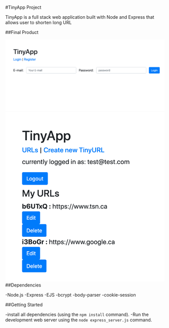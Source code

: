 #TinyApp Project

TinyApp is a full stack web application built with Node and Express that allows user to shorten long URL

##Final Product

!["login page"](https://github.com/JerChuang/tinyApp/blob/master/docs/login%20page.png?raw=true)
!["urls page"](https://github.com/JerChuang/tinyApp/blob/master/docs/urls-page.png?raw=true)
##Dependencies

-Node.js
-Express
-EJS
-bcrypt
-body-parser
-cookie-session

##Getting Started

-install all dependencies (using the `npm install` command).
-Run the development web server using the `node express_server.js` command.

